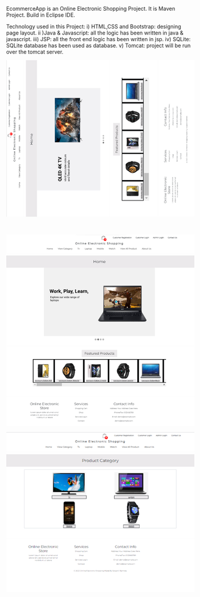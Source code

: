 EcommerceApp is an Online Electronic Shopping Project. It is Maven Project. Build in Eclipse IDE.

Technology used in this Project: i) HTML,CSS and Bootstrap: designing page layout. ii )Java & Javascript: all the logic has been written in java & javascript. iii) JSP: all the front end logic has been written in jsp. iv) SQLite: SQLite database has been used as database. v) Tomcat: project will be run over the tomcat server.

![Home Page](a1.png)

<br>

![Home Page](a1ii.png)

![Category Page](a2.png)

![]()

